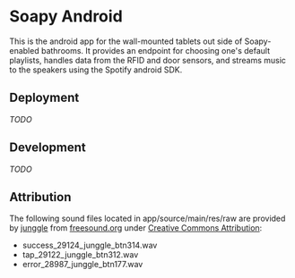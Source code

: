 Soapy Android
==

This is the android app for the wall-mounted tablets out side of Soapy-enabled
bathrooms. It provides an endpoint for choosing one's default playlists, handles data
from the RFID and door sensors, and streams music to the speakers using the Spotify
android SDK.

Deployment
--

*TODO*

Development
--

*TODO*

Attribution
--

The following sound files located in app/source/main/res/raw are provided by
[junggle](http://www.freesound.org/people/junggle) from
[freesound.org](http://www.freesound.org/people/junggle/packs/1778) under
[Creative Commons Attribution](http://creativecommons.org/licenses/by/3.0):

- success_29124_junggle_btn314.wav
- tap_29122_junggle_btn312.wav
- error_28987_junggle_btn177.wav
